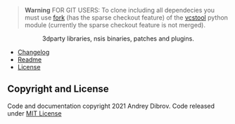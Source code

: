 > **Warning** FOR GIT USERS: To clone including all dependecies you must use [fork](https://github.com/plusone-robotics/vcstool) (has the sparse checkout feature) of the [vcstool](https://github.com/dirk-thomas/vcstool) python module (currently the sparse checkout feature is not merged).

<p align="center">3dparty libraries, nsis binaries, patches and plugins.</p>

* [Changelog](https://github.com/andry81/nsisplus--dev/tree/HEAD/changelog.txt)
* [Readme](https://github.com/andry81/nsisplus--dev/tree/HEAD/README_EN.txt)
* [License](#copyright-and-license)

## Copyright and License<a name="copyright-and-license"></a>

Code and documentation copyright 2021 Andrey Dibrov. Code released under [MIT License](https://github.com/andry81/nsisplus--dev/tree/HEAD/license.txt)

